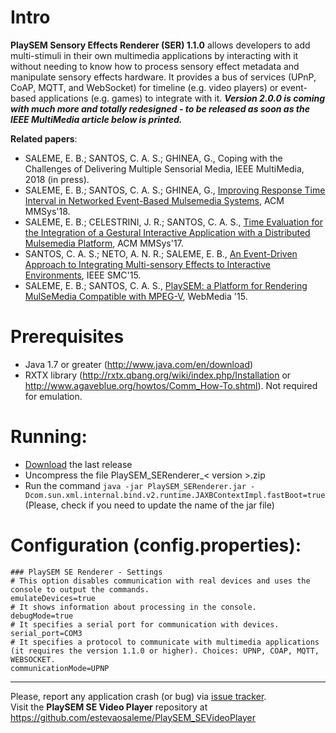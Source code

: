 # Intro

**PlaySEM Sensory Effects Renderer (SER) 1.1.0** allows developers to add multi-stimuli in their own multimedia applications by interacting with it without needing to know how to process sensory effect metadata and manipulate sensory effects hardware. It provides a bus of services (UPnP, CoAP, MQTT, and WebSocket) for timeline (e.g. video players) or event-based applications (e.g. games) to integrate with it. **_Version 2.0.0 is coming with much more and totally redesigned - to be released as soon as the IEEE MultiMedia article below is printed._**

**Related papers**: 
* SALEME, E. B.; SANTOS, C. A. S.; GHINEA, G., Coping with the Challenges of Delivering Multiple Sensorial Media, IEEE MultiMedia, 2018 (in press).
* SALEME, E. B.; SANTOS, C. A. S.; GHINEA, G., [Improving Response Time Interval in Networked Event-Based Mulsemedia Systems](https://doi.org/10.1145/3204949.3204965), ACM MMSys'18.
* SALEME, E. B.; CELESTRINI, J. R.; SANTOS, C. A. S., [Time Evaluation for the Integration of a Gestural Interactive Application with a Distributed Mulsemedia Platform](https://doi.org/10.1145/3083187.3084013), ACM MMSys'17.
* SANTOS, C. A. S.; NETO, A. N. R.; SALEME, E. B., [An Event-Driven Approach to Integrating Multi-sensory Effects to Interactive Environments](https://doi.org/10.1109/SMC.2015.178), IEEE SMC'15.
* SALEME, E. B.; SANTOS, C. A. S., [PlaySEM: a Platform for Rendering MulSeMedia Compatible with MPEG-V](http://dx.doi.org/10.1145/2820426.2820450), WebMedia '15.

# Prerequisites
* Java 1.7 or greater (http://www.java.com/en/download)
* RXTX library (http://rxtx.qbang.org/wiki/index.php/Installation or http://www.agaveblue.org/howtos/Comm_How-To.shtml). Not required for emulation.

# Running:
* [Download](https://github.com/estevaosaleme/PlaySEM_SERenderer/releases) the last release
* Uncompress the file PlaySEM_SERenderer_< version >.zip
* Run the command `java -jar PlaySEM_SERenderer.jar -Dcom.sun.xml.internal.bind.v2.runtime.JAXBContextImpl.fastBoot=true` (Please, check if you need to update the name of the jar file)

# Configuration (config.properties):<br />
`### PlaySEM SE Renderer - Settings`<br />
`# This option disables communication with real devices and uses the console to output the commands.`<br />
`emulateDevices=true`<br />
`# It shows information about processing in the console.`<br />
`debugMode=true`<br />
`# It specifies a serial port for communication with devices.`<br />
`serial_port=COM3`
<br />
`# It specifies a protocol to communicate with multimedia applications (it requires the version 1.1.0 or higher). Choices: UPNP, COAP, MQTT, WEBSOCKET.`<br />
`communicationMode=UPNP`
***
Please, report any application crash (or bug) via [issue tracker](https://github.com/estevaosaleme/PlaySEM_SERenderer/issues).<br />
Visit the **PlaySEM SE Video Player** repository at https://github.com/estevaosaleme/PlaySEM_SEVideoPlayer
